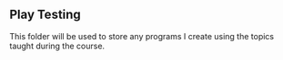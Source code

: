 ## Play Testing

This folder will be used to store any programs I create using the topics taught during the course.